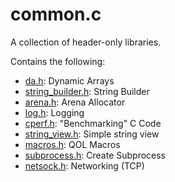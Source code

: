 # common.c

A collection of header-only libraries.

Contains the following:
- [da.h](./src/da.h): Dynamic Arrays
- [string_builder.h](./src/string_builder.h): String Builder
- [arena.h](./src/arena.h): Arena Allocator
- [log.h](./src/log.h): Logging
- [cperf.h](./src/cperf.h): "Benchmarking" C Code
- [string_view.h](./src/string_view.h): Simple string view
- [macros.h](./src/macros.h): QOL Macros
- [subprocess.h](./src/subprocess.h): Create Subprocess
- [netsock.h](./src/netsock.h): Networking (TCP)
